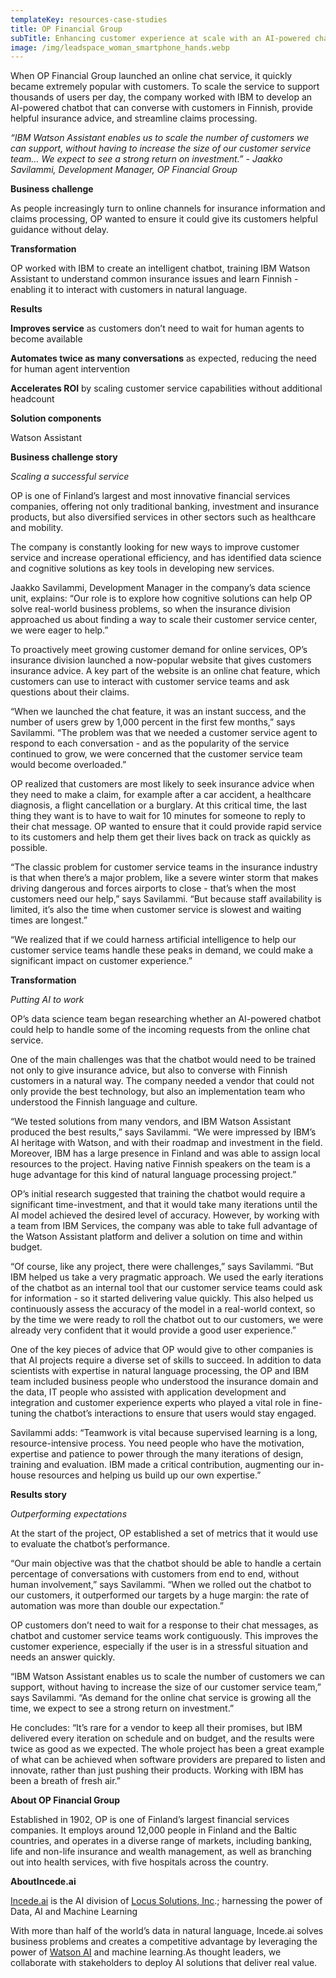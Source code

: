 ```yaml
---
templateKey: resources-case-studies
title: OP Financial Group
subTitle: Enhancing customer experience at scale with an AI-powered chatbot
image: /img/leadspace_woman_smartphone_hands.webp
---
```

When OP Financial Group launched an online chat service, it quickly became extremely popular with customers. To scale the service to support thousands of users per day, the company worked with IBM to develop an AI-powered chatbot that can converse with customers in Finnish, provide helpful insurance advice, and streamline claims processing.

*“IBM Watson Assistant enables us to scale the number of customers we can support, without having to increase the size of our customer service team… We expect to see a strong return on investment.” - Jaakko Savilammi, Development Manager, OP Financial Group*



**Business challenge**

As people increasingly turn to online channels for insurance information and claims processing, OP wanted to ensure it could give its customers helpful guidance without delay.



**Transformation**

OP worked with IBM to create an intelligent chatbot, training IBM Watson Assistant to understand common insurance issues and learn Finnish - enabling it to interact with customers in natural language.



**Results**

**Improves service** as customers don’t need to wait for human agents to become available

**Automates twice as many conversations** as expected, reducing the need for human agent intervention

**Accelerates ROI** by scaling customer service capabilities without additional headcount



**Solution components**

Watson Assistant



**Business challenge story**

*Scaling a successful service*

OP is one of Finland’s largest and most innovative financial services companies, offering not only traditional banking, investment and insurance products, but also diversified services in other sectors such as healthcare and mobility.

The company is constantly looking for new ways to improve customer service and increase operational efficiency, and has identified data science and cognitive solutions as key tools in developing new services.

Jaakko Savilammi, Development Manager in the company’s data science unit, explains: “Our role is to explore how cognitive solutions can help OP solve real-world business problems, so when the insurance division approached us about finding a way to scale their customer service center, we were eager to help.”

To proactively meet growing customer demand for online services, OP’s insurance division launched a now-popular website that gives customers insurance advice. A key part of the website is an online chat feature, which customers can use to interact with customer service teams and ask questions about their claims.

“When we launched the chat feature, it was an instant success, and the number of users grew by 1,000 percent in the first few months,” says Savilammi. “The problem was that we needed a customer service agent to respond to each conversation - and as the popularity of the service continued to grow, we were concerned that the customer service team would become overloaded.”

OP realized that customers are most likely to seek insurance advice when they need to make a claim, for example after a car accident, a healthcare diagnosis, a flight cancellation or a burglary. At this critical time, the last thing they want is to have to wait for 10 minutes for someone to reply to their chat message. OP wanted to ensure that it could provide rapid service to its customers and help them get their lives back on track as quickly as possible.

“The classic problem for customer service teams in the insurance industry is that when there’s a major problem, like a severe winter storm that makes driving dangerous and forces airports to close - that’s when the most customers need our help,” says Savilammi. “But because staff availability is limited, it’s also the time when customer service is slowest and waiting times are longest.”

“We realized that if we could harness artificial intelligence to help our customer service teams handle these peaks in demand, we could make a significant impact on customer experience.”



**Transformation**

*Putting AI to work*

OP’s data science team began researching whether an AI-powered chatbot could help to handle some of the incoming requests from the online chat service.

One of the main challenges was that the chatbot would need to be trained not only to give insurance advice, but also to converse with Finnish customers in a natural way. The company needed a vendor that could not only provide the best technology, but also an implementation team who understood the Finnish language and culture.

“We tested solutions from many vendors, and IBM Watson Assistant produced the best results,” says Savilammi. “We were impressed by IBM’s AI heritage with Watson, and with their roadmap and investment in the field. Moreover, IBM has a large presence in Finland and was able to assign local resources to the project. Having native Finnish speakers on the team is a huge advantage for this kind of natural language processing project.”

OP’s initial research suggested that training the chatbot would require a significant time-investment, and that it would take many iterations until the AI model achieved the desired level of accuracy. However, by working with a team from IBM Services, the company was able to take full advantage of the Watson Assistant platform and deliver a solution on time and within budget.

“Of course, like any project, there were challenges,” says Savilammi. “But IBM helped us take a very pragmatic approach. We used the early iterations of the chatbot as an internal tool that our customer service teams could ask for information - so it started delivering value quickly. This also helped us continuously assess the accuracy of the model in a real-world context, so by the time we were ready to roll the chatbot out to our customers, we were already very confident that it would provide a good user experience.”

One of the key pieces of advice that OP would give to other companies is that AI projects require a diverse set of skills to succeed. In addition to data scientists with expertise in natural language processing, the OP and IBM team included business people who understood the insurance domain and the data, IT people who assisted with application development and integration and customer experience experts who played a vital role in fine-tuning the chatbot’s interactions to ensure that users would stay engaged.

Savilammi adds: “Teamwork is vital because supervised learning is a long, resource-intensive process. You need people who have the motivation, expertise and patience to power through the many iterations of design, training and evaluation. IBM made a critical contribution, augmenting our in-house resources and helping us build up our own expertise.”



**Results story**

*Outperforming expectations*

At the start of the project, OP established a set of metrics that it would use to evaluate the chatbot’s performance.

“Our main objective was that the chatbot should be able to handle a certain percentage of conversations with customers from end to end, without human involvement,” says Savilammi. “When we rolled out the chatbot to our customers, it outperformed our targets by a huge margin: the rate of automation was more than double our expectation.”

OP customers don’t need to wait for a response to their chat messages, as chatbot and customer service teams work contiguously. This improves the customer experience, especially if the user is in a stressful situation and needs an answer quickly.

“IBM Watson Assistant enables us to scale the number of customers we can support, without having to increase the size of our customer service team,” says Savilammi. “As demand for the online chat service is growing all the time, we expect to see a strong return on investment.”

He concludes: “It’s rare for a vendor to keep all their promises, but IBM delivered every iteration on schedule and on budget, and the results were twice as good as we expected. The whole project has been a great example of what can be achieved when software providers are prepared to listen and innovate, rather than just pushing their products. Working with IBM has been a breath of fresh air.”



**About OP Financial Group**

Established in 1902, OP is one of Finland’s largest financial services companies. It employs around 12,000 people in Finland and the Baltic countries, and operates in a diverse range of markets, including banking, life and non-life insurance and wealth management, as well as branching out into health services, with five hospitals across the country.



**AboutIncede.ai**

[Incede.ai](https://www.incede.ai) is the AI division of [Locus Solutions, Inc](http://www.locussolutions.com).; harnessing the power of Data, AI and Machine Learning



With more than half of the world’s data in natural language, Incede.ai solves business problems and creates a competitive advantage by leveraging the power of [Watson AI](https://www.ibm.com/watson) and machine learning.As thought leaders, we collaborate with stakeholders to deploy AI solutions that deliver real value.
